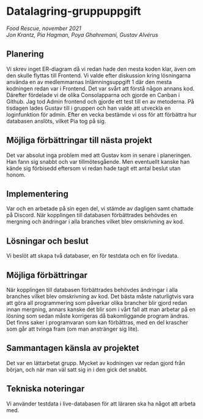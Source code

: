 # Datalagring-gruppuppgift
*Food Rescue, november 2021*<br>
*Jon Krantz, Pia Hagman, Poya Ghahremani, Gustav Alvérus*

## Planering
Vi skrev inget ER-diagram då vi redan hade den mesta koden klar, även om den skulle flyttas till Frontend. 
Vi valde efter diskussion kring lösningarna använda en av medlemmarnas Inlämningsuppgift 1 där den mesta kodningen redan var i Frontend. Det var svårt att förstå någon annans kod.
Därefter fördelade vi de olika Consolapparna och gjorde en Canban i Github. Jag tod Admin frontend och gjorde ett test till en av metoderna.
På tisdagen lades Gustav till i gruppen och han valde att utveckla en loginfunktion för admin.
Efter en vecka bestämde vi oss för att förbättra hur databasen anslöts, vilket Pia tog på sig.

## Möjliga förbättringar till nästa projekt
Det var absolut inga problem med att Gustav kom in senare i planeringen. Han fann sig snabbt och var tillmötesgående. Men eventuellt 
kanske han kände sig förbisedd eftersom vi redan hade tagit ett antal beslut utan honom.

## Implementering
Var och en arbetade på sin egen del, vi stämde av dagligen samt chattade på Discord.
När kopplingen till databasen förbättrades behövdes en mergning och ändringar i alla branches vilket blev omskrivning av kod. 


## Lösningar och beslut
Vi beslöt att skapa två databaser, en för testdata och en för livedata.

## Möjliga förbättringar
När kopplingen till databasen förbättrades behövdes ändringar i alla branches vilket blev omskrivning av kod. 
Det bästa måste naturligtvis vara att göra all programmering som påverkar olika brancher blir gjord redan innan mergning, 
annars kanske det blir som i vårt fall att man arbetar på en lösning som sedan måste korrigeras då bakomliggande program ändras.
Det finns saker i programvaran som kan förbättras, med en del krascher som går att tvinga fram (om man anstränger sig lite).

## Sammantagen känsla av projektet
Det var en lättarbetat grupp. 
Mycket av kodningen var redan gjord från början, och när man väl satt sig in i den gick det snabbt. 

## Tekniska noteringar
Vi använder testdata i live-databasen för att läraren ska ha något att arbeta med.
